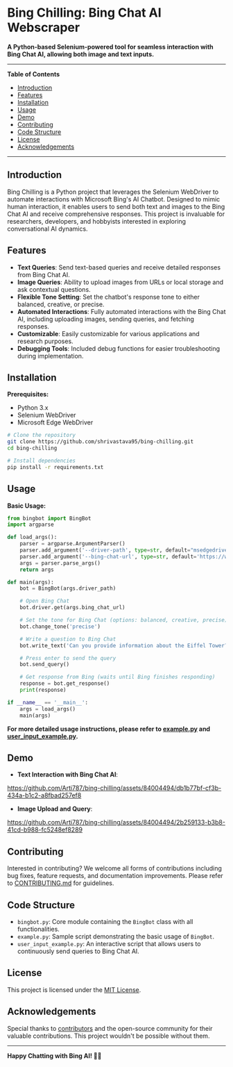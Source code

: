 # Bing Chilling: Bing Chat AI Webscraper

**A Python-based Selenium-powered tool for seamless interaction with Bing Chat AI, allowing both image and text inputs.**


---

**Table of Contents**
- [Introduction](#introduction)
- [Features](#features)
- [Installation](#installation)
- [Usage](#usage)
- [Demo](#demo)
- [Contributing](#contributing)
- [Code Structure](#code-structure)
- [License](#license)
- [Acknowledgements](#acknowledgements)

---

## Introduction

Bing Chilling is a Python project that leverages the Selenium WebDriver to automate interactions with Microsoft Bing's AI Chatbot. Designed to mimic human interaction, it enables users to send both text and images to the Bing Chat AI and receive comprehensive responses. This project is invaluable for researchers, developers, and hobbyists interested in exploring conversational AI dynamics.

## Features

- **Text Queries**: Send text-based queries and receive detailed responses from Bing Chat AI.
- **Image Queries**: Ability to upload images from URLs or local storage and ask contextual questions.
- **Flexible Tone Setting**: Set the chatbot's response tone to either balanced, creative, or precise.
- **Automated Interactions**: Fully automated interactions with the Bing Chat AI, including uploading images, sending queries, and fetching responses.
- **Customizable**: Easily customizable for various applications and research purposes.
- **Debugging Tools**: Included debug functions for easier troubleshooting during implementation.

## Installation

**Prerequisites:**
- Python 3.x
- Selenium WebDriver
- Microsoft Edge WebDriver

```bash
# Clone the repository
git clone https://github.com/shrivastava95/bing-chilling.git
cd bing-chilling

# Install dependencies
pip install -r requirements.txt
```

## Usage

**Basic Usage:**
```python
from bingbot import BingBot
import argparse

def load_args():
    parser = argparse.ArgumentParser()
    parser.add_argument('--driver-path', type=str, default="msedgedriver.exe")
    parser.add_argument('--bing-chat-url', type=str, default='https://www.bing.com/search?q=Bing+AI&showconv=1&FORM=hpcodx')
    args = parser.parse_args()
    return args

def main(args):
    bot = BingBot(args.driver_path)

    # Open Bing Chat
    bot.driver.get(args.bing_chat_url)

    # Set the tone for Bing Chat (options: balanced, creative, precise)
    bot.change_tone('precise')

    # Write a question to Bing Chat
    bot.write_text('Can you provide information about the Eiffel Tower?')

    # Press enter to send the query
    bot.send_query()

    # Get response from Bing (waits until Bing finishes responding)
    response = bot.get_response()
    print(response)

if __name__ == '__main__':
    args = load_args()
    main(args)
```

**For more detailed usage instructions, please refer to [example.py](example.py) and [user_input_example.py](user_input_example.py).**

## Demo


- **Text Interaction with Bing Chat AI**:


https://github.com/Arti787/bing-chilling/assets/84004494/db1b77bf-cf3b-434a-b1c2-a8fbad257ef8


- **Image Upload and Query**:


https://github.com/Arti787/bing-chilling/assets/84004494/2b259133-b3b8-41cd-b988-fc5248ef8289


## Contributing

Interested in contributing? We welcome all forms of contributions including bug fixes, feature requests, and documentation improvements. Please refer to [CONTRIBUTING.md](CONTRIBUTING.md) for guidelines.

## Code Structure

- `bingbot.py`: Core module containing the `BingBot` class with all functionalities.
- `example.py`: Sample script demonstrating the basic usage of `BingBot`.
- `user_input_example.py`: An interactive script that allows users to continuously send queries to Bing Chat AI.


## License

This project is licensed under the [MIT License](LICENSE).

## Acknowledgements

Special thanks to [contributors](CONTRIBUTORS.md) and the open-source community for their valuable contributions. This project wouldn't be possible without them.

---

**Happy Chatting with Bing AI! 🤖🎉**